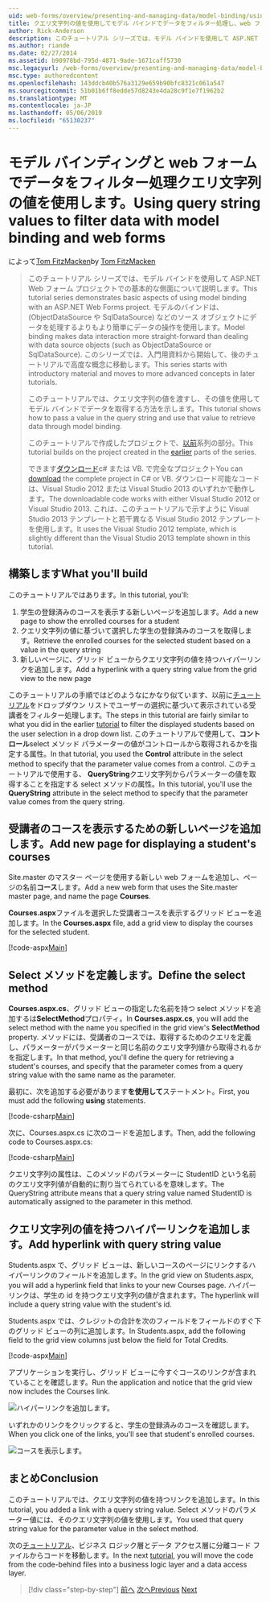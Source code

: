 ```yaml
---
uid: web-forms/overview/presenting-and-managing-data/model-binding/using-query-string-values-to-retrieve-data
title: クエリ文字列の値を使用してモデル バインドでデータをフィルター処理し、web フォーム |Microsoft Docs
author: Rick-Anderson
description: このチュートリアル シリーズでは、モデル バインドを使用して ASP.NET Web フォーム プロジェクトでの基本的な側面について説明します。 モデル バインドは、データの操作詳細直線にしています.
ms.author: riande
ms.date: 02/27/2014
ms.assetid: b90978bd-795d-4871-9ade-1671caff5730
msc.legacyurl: /web-forms/overview/presenting-and-managing-data/model-binding/using-query-string-values-to-retrieve-data
msc.type: authoredcontent
ms.openlocfilehash: 143ddcb40b576a3129e659b90bfc8321c061a547
ms.sourcegitcommit: 51b01b6ff8edde57d8243e4da28c9f1e7f1962b2
ms.translationtype: MT
ms.contentlocale: ja-JP
ms.lasthandoff: 05/06/2019
ms.locfileid: "65130237"
---
```

# <a name="using-query-string-values-to-filter-data-with-model-binding-and-web-forms"></a><span data-ttu-id="1e4f0-104">モデル バインディングと web フォームでデータをフィルター処理クエリ文字列の値を使用します。</span><span class="sxs-lookup"><span data-stu-id="1e4f0-104">Using query string values to filter data with model binding and web forms</span></span>

<span data-ttu-id="1e4f0-105">によって[Tom FitzMacken](https://github.com/tfitzmac)</span><span class="sxs-lookup"><span data-stu-id="1e4f0-105">by [Tom FitzMacken](https://github.com/tfitzmac)</span></span>

> <span data-ttu-id="1e4f0-106">このチュートリアル シリーズでは、モデル バインドを使用して ASP.NET Web フォーム プロジェクトでの基本的な側面について説明します。</span><span class="sxs-lookup"><span data-stu-id="1e4f0-106">This tutorial series demonstrates basic aspects of using model binding with an ASP.NET Web Forms project.</span></span> <span data-ttu-id="1e4f0-107">モデルのバインドは、(ObjectDataSource や SqlDataSource) などのソース オブジェクトにデータを処理するよりもより簡単にデータの操作を使用します。</span><span class="sxs-lookup"><span data-stu-id="1e4f0-107">Model binding makes data interaction more straight-forward than dealing with data source objects (such as ObjectDataSource or SqlDataSource).</span></span> <span data-ttu-id="1e4f0-108">このシリーズでは、入門用資料から開始して、後のチュートリアルで高度な概念に移動します。</span><span class="sxs-lookup"><span data-stu-id="1e4f0-108">This series starts with introductory material and moves to more advanced concepts in later tutorials.</span></span>
> 
> <span data-ttu-id="1e4f0-109">このチュートリアルでは、クエリ文字列の値を渡すし、その値を使用してモデル バインドでデータを取得する方法を示します。</span><span class="sxs-lookup"><span data-stu-id="1e4f0-109">This tutorial shows how to pass a value in the query string and use that value to retrieve data through model binding.</span></span>
> 
> <span data-ttu-id="1e4f0-110">このチュートリアルで作成したプロジェクトで、[以前](retrieving-data.md)系列の部分。</span><span class="sxs-lookup"><span data-stu-id="1e4f0-110">This tutorial builds on the project created in the [earlier](retrieving-data.md) parts of the series.</span></span>
> 
> <span data-ttu-id="1e4f0-111">できます[ダウンロード](https://go.microsoft.com/fwlink/?LinkId=286116)c# または VB. で完全なプロジェクト</span><span class="sxs-lookup"><span data-stu-id="1e4f0-111">You can [download](https://go.microsoft.com/fwlink/?LinkId=286116) the complete project in C# or VB.</span></span> <span data-ttu-id="1e4f0-112">ダウンロード可能なコードは、Visual Studio 2012 または Visual Studio 2013 のいずれかで動作します。</span><span class="sxs-lookup"><span data-stu-id="1e4f0-112">The downloadable code works with either Visual Studio 2012 or Visual Studio 2013.</span></span> <span data-ttu-id="1e4f0-113">これは、このチュートリアルで示すように Visual Studio 2013 テンプレートと若干異なる Visual Studio 2012 テンプレートを使用します。</span><span class="sxs-lookup"><span data-stu-id="1e4f0-113">It uses the Visual Studio 2012 template, which is slightly different than the Visual Studio 2013 template shown in this tutorial.</span></span>

## <a name="what-youll-build"></a><span data-ttu-id="1e4f0-114">構築します</span><span class="sxs-lookup"><span data-stu-id="1e4f0-114">What you'll build</span></span>

<span data-ttu-id="1e4f0-115">このチュートリアルではあります。</span><span class="sxs-lookup"><span data-stu-id="1e4f0-115">In this tutorial, you'll:</span></span>

1. <span data-ttu-id="1e4f0-116">学生の登録済みのコースを表示する新しいページを追加します。</span><span class="sxs-lookup"><span data-stu-id="1e4f0-116">Add a new page to show the enrolled courses for a student</span></span>
2. <span data-ttu-id="1e4f0-117">クエリ文字列の値に基づいて選択した学生の登録済みのコースを取得します。</span><span class="sxs-lookup"><span data-stu-id="1e4f0-117">Retrieve the enrolled courses for the selected student based on a value in the query string</span></span>
3. <span data-ttu-id="1e4f0-118">新しいページに、グリッド ビューからクエリ文字列の値を持つハイパーリンクを追加します。</span><span class="sxs-lookup"><span data-stu-id="1e4f0-118">Add a hyperlink with a query string value from the grid view to the new page</span></span>

<span data-ttu-id="1e4f0-119">このチュートリアルの手順ではどのようなにかなり似ています、以前に[チュートリアル](sorting-paging-and-filtering-data.md)をドロップダウン リストでユーザーの選択に基づいて表示されている受講者をフィルター処理します。</span><span class="sxs-lookup"><span data-stu-id="1e4f0-119">The steps in this tutorial are fairly similar to what you did in the earlier [tutorial](sorting-paging-and-filtering-data.md) to filter the displayed students based on the user selection in a drop down list.</span></span> <span data-ttu-id="1e4f0-120">このチュートリアルで使用して、**コントロール**select メソッド パラメーターの値がコントロールから取得されるかを指定する属性。</span><span class="sxs-lookup"><span data-stu-id="1e4f0-120">In that tutorial, you used the **Control** attribute in the select method to specify that the parameter value comes from a control.</span></span> <span data-ttu-id="1e4f0-121">このチュートリアルで使用する、 **QueryString**クエリ文字列からパラメーターの値を取得することを指定する select メソッドの属性。</span><span class="sxs-lookup"><span data-stu-id="1e4f0-121">In this tutorial, you'll use the **QueryString** attribute in the select method to specify that the parameter value comes from the query string.</span></span>

## <a name="add-new-page-for-displaying-a-students-courses"></a><span data-ttu-id="1e4f0-122">受講者のコースを表示するための新しいページを追加します。</span><span class="sxs-lookup"><span data-stu-id="1e4f0-122">Add new page for displaying a student's courses</span></span>

<span data-ttu-id="1e4f0-123">Site.master のマスター ページを使用する新しい web フォームを追加し、ページの名前**コース**します。</span><span class="sxs-lookup"><span data-stu-id="1e4f0-123">Add a new web form that uses the Site.master master page, and name the page **Courses**.</span></span>

<span data-ttu-id="1e4f0-124">**Courses.aspx**ファイルを選択した受講者コースを表示するグリッド ビューを追加します。</span><span class="sxs-lookup"><span data-stu-id="1e4f0-124">In the **Courses.aspx** file, add a grid view to display the courses for the selected student.</span></span>

[!code-aspx[Main](using-query-string-values-to-retrieve-data/samples/sample1.aspx)]

## <a name="define-the-select-method"></a><span data-ttu-id="1e4f0-125">Select メソッドを定義します。</span><span class="sxs-lookup"><span data-stu-id="1e4f0-125">Define the select method</span></span>

<span data-ttu-id="1e4f0-126">**Courses.aspx.cs**、グリッド ビューの指定した名前を持つ select メソッドを追加するは**SelectMethod**プロパティ。</span><span class="sxs-lookup"><span data-stu-id="1e4f0-126">In **Courses.aspx.cs**, you will add the select method with the name you specified in the grid view's **SelectMethod** property.</span></span> <span data-ttu-id="1e4f0-127">メソッドには、受講者のコースでは、取得するためのクエリを定義し、パラメーターがパラメーターと同じ名前のクエリ文字列値から取得されるかを指定します。</span><span class="sxs-lookup"><span data-stu-id="1e4f0-127">In that method, you'll define the query for retrieving a student's courses, and specify that the parameter comes from a query string value with the same name as the parameter.</span></span>

<span data-ttu-id="1e4f0-128">最初に、次を追加する必要があります**を使用して**ステートメント。</span><span class="sxs-lookup"><span data-stu-id="1e4f0-128">First, you must add the following **using** statements.</span></span>

[!code-csharp[Main](using-query-string-values-to-retrieve-data/samples/sample2.cs)]

<span data-ttu-id="1e4f0-129">次に、Courses.aspx.cs に次のコードを追加します。</span><span class="sxs-lookup"><span data-stu-id="1e4f0-129">Then, add the following code to Courses.aspx.cs:</span></span>

[!code-csharp[Main](using-query-string-values-to-retrieve-data/samples/sample3.cs)]

<span data-ttu-id="1e4f0-130">クエリ文字列の属性は、このメソッドのパラメーターに StudentID という名前のクエリ文字列値が自動的に割り当てられているを意味します。</span><span class="sxs-lookup"><span data-stu-id="1e4f0-130">The QueryString attribute means that a query string value named StudentID is automatically assigned to the parameter in this method.</span></span>

## <a name="add-hyperlink-with-query-string-value"></a><span data-ttu-id="1e4f0-131">クエリ文字列の値を持つハイパーリンクを追加します。</span><span class="sxs-lookup"><span data-stu-id="1e4f0-131">Add hyperlink with query string value</span></span>

<span data-ttu-id="1e4f0-132">Students.aspx で、グリッド ビューは、新しいコースのページにリンクするハイパーリンクのフィールドを追加します。</span><span class="sxs-lookup"><span data-stu-id="1e4f0-132">In the grid view on Students.aspx, you will add a hyperlink field that links to your new Courses page.</span></span> <span data-ttu-id="1e4f0-133">ハイパーリンクは、学生の id を持つクエリ文字列の値が含まれます。</span><span class="sxs-lookup"><span data-stu-id="1e4f0-133">The hyperlink will include a query string value with the student's id.</span></span>

<span data-ttu-id="1e4f0-134">Students.aspx では、クレジットの合計を次のフィールドをフィールドのすぐ下のグリッド ビューの列に追加します。</span><span class="sxs-lookup"><span data-stu-id="1e4f0-134">In Students.aspx, add the following field to the grid view columns just below the field for Total Credits.</span></span>

[!code-aspx[Main](using-query-string-values-to-retrieve-data/samples/sample4.aspx?highlight=7-8)]

<span data-ttu-id="1e4f0-135">アプリケーションを実行し、グリッド ビューに今すぐコースのリンクが含まれていることを確認します。</span><span class="sxs-lookup"><span data-stu-id="1e4f0-135">Run the application and notice that the grid view now includes the Courses link.</span></span>

![ハイパーリンクを追加します。](using-query-string-values-to-retrieve-data/_static/image1.png)

<span data-ttu-id="1e4f0-137">いずれかのリンクをクリックすると、学生の登録済みのコースを確認します。</span><span class="sxs-lookup"><span data-stu-id="1e4f0-137">When you click one of the links, you'll see that student's enrolled courses.</span></span>

![コースを表示します。](using-query-string-values-to-retrieve-data/_static/image2.png)

## <a name="conclusion"></a><span data-ttu-id="1e4f0-139">まとめ</span><span class="sxs-lookup"><span data-stu-id="1e4f0-139">Conclusion</span></span>

<span data-ttu-id="1e4f0-140">このチュートリアルでは、クエリ文字列の値を持つリンクを追加します。</span><span class="sxs-lookup"><span data-stu-id="1e4f0-140">In this tutorial, you added a link with a query string value.</span></span> <span data-ttu-id="1e4f0-141">Select メソッドのパラメーター値には、そのクエリ文字列の値を使用します。</span><span class="sxs-lookup"><span data-stu-id="1e4f0-141">You used that query string value for the parameter value in the select method.</span></span>

<span data-ttu-id="1e4f0-142">次の[チュートリアル](adding-business-logic-layer.md)、ビジネス ロジック層とデータ アクセス層に分離コード ファイルからコードを移動します。</span><span class="sxs-lookup"><span data-stu-id="1e4f0-142">In the next [tutorial](adding-business-logic-layer.md), you will move the code from the code-behind files into a business logic layer and a data access layer.</span></span>

> [!div class="step-by-step"]
> <span data-ttu-id="1e4f0-143">[前へ](integrating-jquery-ui.md)
> [次へ](adding-business-logic-layer.md)</span><span class="sxs-lookup"><span data-stu-id="1e4f0-143">[Previous](integrating-jquery-ui.md)
[Next](adding-business-logic-layer.md)</span></span>
